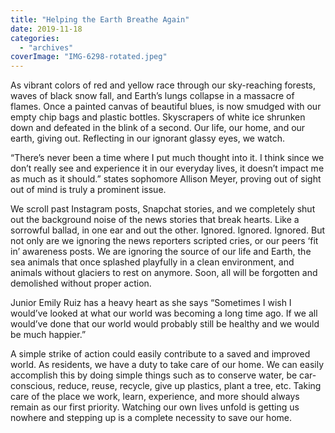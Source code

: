 ```yaml
---
title: "Helping the Earth Breathe Again"
date: 2019-11-18
categories: 
  - "archives"
coverImage: "IMG-6298-rotated.jpeg"
---
```


As vibrant colors of red and yellow race through our sky-reaching forests, waves of black snow fall, and Earth’s lungs collapse in a massacre of flames. Once a painted canvas of beautiful blues, is now smudged with our empty chip bags and plastic bottles. Skyscrapers of white ice shrunken down and defeated in the blink of a second. Our life, our home, and our earth, giving out. Reflecting in our ignorant glassy eyes, we watch.

“There’s never been a time where I put much thought into it. I think since we don’t really see and experience it in our everyday lives, it doesn’t impact me as much as it should.” states sophomore Allison Meyer, proving out of sight out of mind is truly a prominent issue.

We scroll past Instagram posts, Snapchat stories, and we completely shut out the background noise of the news stories that break hearts. Like a sorrowful ballad, in one ear and out the other. Ignored. Ignored. Ignored. But not only are we ignoring the news reporters scripted cries, or our peers ‘fit in’ awareness posts. We are ignoring the source of our life and Earth, the sea animals that once splashed playfully in a clean environment, and animals without glaciers to rest on anymore. Soon, all will be forgotten and demolished without proper action.

Junior Emily Ruiz has a heavy heart as she says “Sometimes I wish I would’ve looked at what our world was becoming a long time ago. If we all would’ve done that our world would probably still be healthy and we would be much happier.”

A simple strike of action could easily contribute to a saved and improved world. As residents, we have a duty to take care of our home. We can easily accomplish this by doing simple things such as to conserve water, be car-conscious, reduce, reuse, recycle, give up plastics, plant a tree, etc. Taking care of the place we work, learn, experience, and more should always remain as our first priority. Watching our own lives unfold is getting us nowhere and stepping up is a complete necessity to save our home.
